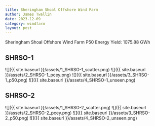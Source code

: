 ```yaml
---
title: Sheringham Shoal Offshore Wind Farm
author: James Twallin
date: 2023-12-09
category: windfarm
layout: post
---
```

Sheringham Shoal Offshore Wind Farm P50 Energy Yield: 1075.88 GWh

SHRSO-1
-------------
![]({{ site.baseurl }}/assets/1_SHRSO-1_scatter.png)
![]({{ site.baseurl }}/assets/2_SHRSO-1_pcey.png)
![]({{ site.baseurl }}/assets/3_SHRSO-1_p50.png)
![]({{ site.baseurl }}/assets/4_SHRSO-1_unseen.png)

SHRSO-2
-------------
![]({{ site.baseurl }}/assets/1_SHRSO-2_scatter.png)
![]({{ site.baseurl }}/assets/2_SHRSO-2_pcey.png)
![]({{ site.baseurl }}/assets/3_SHRSO-2_p50.png)
![]({{ site.baseurl }}/assets/4_SHRSO-2_unseen.png)

